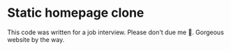 # Static homepage clone

This code was written for a job interview. Please don't due me 🥺. Gorgeous website by the way.
